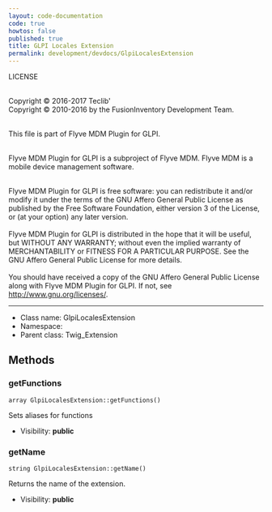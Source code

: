```yaml
---
layout: code-documentation
code: true
howtos: false
published: true
title: GLPI Locales Extension
permalink: development/devdocs/GlpiLocalesExtension
---
```


LICENSE<br/><br/>

Copyright © 2016-2017 Teclib'<br/>
Copyright © 2010-2016 by the FusionInventory Development Team.<br/><br/>

This file is part of Flyve MDM Plugin for GLPI.<br/><br/>

Flyve MDM Plugin for GLPI is a subproject of Flyve MDM. Flyve MDM is a mobile
device management software.<br/><br/>

Flyve MDM Plugin for GLPI is free software: you can redistribute it and/or
modify it under the terms of the GNU Affero General Public License as published
by the Free Software Foundation, either version 3 of the License, or
(at your option) any later version.<br/><br/>
Flyve MDM Plugin for GLPI is distributed in the hope that it will be useful,
but WITHOUT ANY WARRANTY; without even the implied warranty of
MERCHANTABILITY or FITNESS FOR A PARTICULAR PURPOSE. See the
GNU Affero General Public License for more details.<br/><br/>
You should have received a copy of the GNU Affero General Public License
along with Flyve MDM Plugin for GLPI. If not, see <a href="http://www.gnu.org/licenses/">http://www.gnu.org/licenses/</a>.

------------------------------------------------------------------------------

* Class name: GlpiLocalesExtension
* Namespace:
* Parent class: Twig_Extension

Methods
-------

### getFunctions

    array GlpiLocalesExtension::getFunctions()

Sets aliases for functions

* Visibility: **public**

### getName

    string GlpiLocalesExtension::getName()

Returns the name of the extension.

* Visibility: **public**
